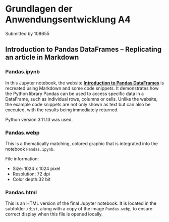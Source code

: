 # Grundlagen der Anwendungsentwicklung A4

Submitted by 108655

## Introduction to Pandas DataFrames – Replicating an article in Markdown

### Pandas.ipynb

In this Jupyter notebook, the website <a href="https://elearn.unigis.at/pluginfile.php/11289/mod_resource/content/23/assignments/Set1/Aufgabe4/PandasIntroduction.html#accessing-data-in-a-dataframe" target="_blank"><ins>**Introduction to Pandas DataFrames**</ins></a> is recreated using Markdown and some code snippets. It demonstrates how the Python library Pandas can be used to access specific data in a DataFrame, such as individual rows, columns or cells. Unlike the website, the example code snippets are not only shown as text but can also be executed, with the results being immediately returned.

Python version 3.11.13 was used.

### Pandas.webp

This is a thematically matching, colored graphic that is integrated into the notebook `Pandas.ipynb`. 

File information:
- Size: 1024 x 1024 pixel
- Resolution: 72 dpi
- Color depth:32 bit

### Pandas.html

This is an HTML version of the final Jupyter notebook. It is located in the subfolder `/dist`, along with a copy of the image `Pandas.webp`, to ensure correct display when this file is opened locally.


